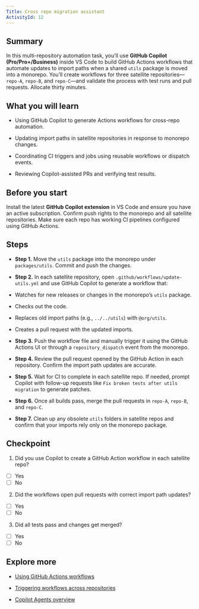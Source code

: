 ```yaml
---
Title: Cross repo migration assistant
ActivityId: 12
---
```


## Summary

In this multi-repository automation task, you’ll use **GitHub Copilot (Pro/Pro+/Business)** inside VS Code to build GitHub Actions workflows that automate updates to import paths when a shared `utils` package is moved into a monorepo. You’ll create workflows for three satellite repositories—`repo-A`, `repo-B`, and `repo-C`—and validate the process with test runs and pull requests. Allocate thirty minutes.

## What you will learn

- Using GitHub Copilot to generate Actions workflows for cross-repo automation.

- Updating import paths in satellite repositories in response to monorepo changes.

- Coordinating CI triggers and jobs using reusable workflows or dispatch events.

- Reviewing Copilot-assisted PRs and verifying test results.

## Before you start

Install the latest **GitHub Copilot extension** in VS Code and ensure you have an active subscription. Confirm push rights to the monorepo and all satellite repositories. Make sure each repo has working CI pipelines configured using GitHub Actions.

## Steps

- **Step 1.** Move the `utils` package into the monorepo under `packages/utils`. Commit and push the changes.

- **Step 2.** In each satellite repository, open `.github/workflows/update-utils.yml` and use GitHub Copilot to generate a workflow that:

- Watches for new releases or changes in the monorepo’s `utils` package.
- Checks out the code.
- Replaces old import paths (e.g., `../../utils`) with `@org/utils`.
- Creates a pull request with the updated imports.

- **Step 3.** Push the workflow file and manually trigger it using the GitHub Actions UI or through a `repository_dispatch` event from the monorepo.

- **Step 4.** Review the pull request opened by the GitHub Action in each repository. Confirm the import path updates are accurate.

- **Step 5.** Wait for CI to complete in each satellite repo. If needed, prompt Copilot with follow-up requests like `Fix broken tests after utils migration` to generate patches.

- **Step 6.** Once all builds pass, merge the pull requests in `repo-A`, `repo-B`, and `repo-C`.

- **Step 7.** Clean up any obsolete `utils` folders in satellite repos and confirm that your imports rely only on the monorepo package.

## Checkpoint

1. Did you use Copilot to create a GitHub Action workflow in each satellite repo?

- [ ] Yes
- [ ] No

2. Did the workflows open pull requests with correct import path updates?

- [ ] Yes
- [ ] No

3. Did all tests pass and changes get merged?

- [ ] Yes
- [ ] No

## Explore more

- [Using GitHub Actions workflows](https://docs.github.com/en/actions/using-workflows)

- [Triggering workflows across repositories](https://docs.github.com/en/actions/using-workflows/events-that-trigger-workflows#repository_dispatch)

- [Copilot Agents overview](https://code.visualstudio.com/docs/copilot/chat/chat-agent-mode)
